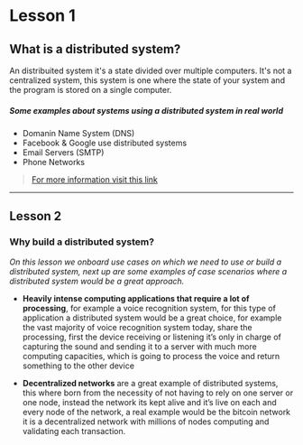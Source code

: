 # Lesson 1 
## What is a distributed system?

An distribuited system it's a state divided over multiple computers. It's not a centralized system, this system is one where  the state of your system and the program is stored on a single computer.

##### Some examples about systems using a distributed system in real world
- Domanin Name System (DNS)
- Facebook & Google use distributed systems
- Email Servers (SMTP)
- Phone Networks
> [For more information visit this link](https://www.youtube.com/watch?v=7VbL89mKK3M&list=PLOE1GTZ5ouRPbpTnrZ3Wqjamfwn_Q5Y9A)
---

## Lesson 2 
### Why build a distributed system?
_On this lesson we onboard use cases on which we need to use or build a distributed system, next up are some examples of case scenarios where a distributed system would be a great approach._ 

- **Heavily intense computing applications that require a lot of processing**, for example a voice recognition system, for this type of application a distributed system would be a great choice, for example the vast majority of voice recognition system today, share the processing, first the device receiving or listening it’s only in charge of capturing the sound and sending it to a server with much more computing capacities, which is going to process the voice and return something to the other device


 - **Decentralized networks** are a great example of distributed systems, this where born from the necessity of not having to rely on one server or one node, instead the network its kept alive and it’s live on each and every node of the network, a real example would be the bitcoin network it is a decentralized network with millions of nodes computing and validating each transaction.